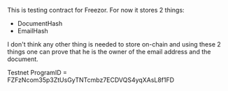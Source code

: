 This is testing contract for Freezor.
For now it stores 2 things:
- DocumentHash
- EmailHash

I don't think any other thing is needed to store on-chain and using these 2 things one can prove that he is the owner of the email address and the document.


Testnet ProgramID = FZFzNcom35p3ZtUsGyTNTcmbz7ECDVQS4yqXAsL8f1FD 